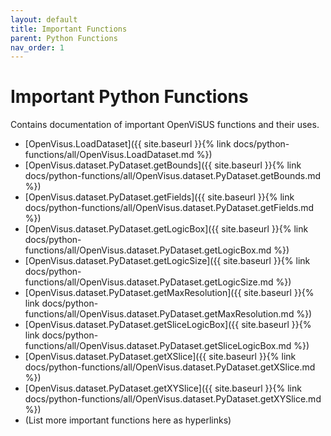 ```yaml
---
layout: default
title: Important Functions
parent: Python Functions
nav_order: 1
---
```


# Important Python Functions

Contains documentation of important OpenViSUS functions and their uses.

- [OpenVisus.LoadDataset]({{ site.baseurl }}{% link docs/python-functions/all/OpenVisus.LoadDataset.md %})
- [OpenVisus.dataset.PyDataset.getBounds]({{ site.baseurl }}{% link docs/python-functions/all/OpenVisus.dataset.PyDataset.getBounds.md %})
- [OpenVisus.dataset.PyDataset.getFields]({{ site.baseurl }}{% link docs/python-functions/all/OpenVisus.dataset.PyDataset.getFields.md %})
- [OpenVisus.dataset.PyDataset.getLogicBox]({{ site.baseurl }}{% link docs/python-functions/all/OpenVisus.dataset.PyDataset.getLogicBox.md %})
- [OpenVisus.dataset.PyDataset.getLogicSize]({{ site.baseurl }}{% link docs/python-functions/all/OpenVisus.dataset.PyDataset.getLogicSize.md %})
- [OpenVisus.dataset.PyDataset.getMaxResolution]({{ site.baseurl }}{% link docs/python-functions/all/OpenVisus.dataset.PyDataset.getMaxResolution.md %})
- [OpenVisus.dataset.PyDataset.getSliceLogicBox]({{ site.baseurl }}{% link docs/python-functions/all/OpenVisus.dataset.PyDataset.getSliceLogicBox.md %})
- [OpenVisus.dataset.PyDataset.getXSlice]({{ site.baseurl }}{% link docs/python-functions/all/OpenVisus.dataset.PyDataset.getXSlice.md %})
- [OpenVisus.dataset.PyDataset.getXYSlice]({{ site.baseurl }}{% link docs/python-functions/all/OpenVisus.dataset.PyDataset.getXYSlice.md %})
- (List more important functions here as hyperlinks)
